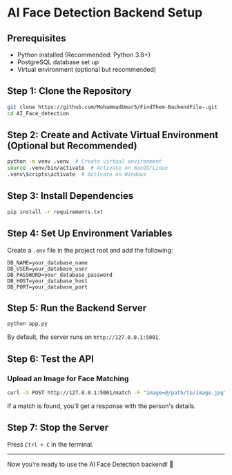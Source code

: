 # AI Face Detection Backend Setup

## Prerequisites
- Python installed (Recommended: Python 3.8+)
- PostgreSQL database set up
- Virtual environment (optional but recommended)

## Step 1: Clone the Repository
```sh
git clone https://github.com/MohammadUmar5/FindThem-BackendFile-.git
cd AI_Face_detection
```

## Step 2: Create and Activate Virtual Environment (Optional but Recommended)
```sh
python -m venv .venv  # Create virtual environment
source .venv/bin/activate  # Activate on macOS/Linux
.venv\Scripts\activate  # Activate on Windows
```

## Step 3: Install Dependencies
```sh
pip install -r requirements.txt
```

## Step 4: Set Up Environment Variables
Create a `.env` file in the project root and add the following:
```
DB_NAME=your_database_name
DB_USER=your_database_user
DB_PASSWORD=your_database_password
DB_HOST=your_database_host
DB_PORT=your_database_port
```

## Step 5: Run the Backend Server
```sh
python app.py
```
By default, the server runs on `http://127.0.0.1:5001`.

## Step 6: Test the API
### Upload an Image for Face Matching
```sh
curl -X POST http://127.0.0.1:5001/match -F "image=@/path/to/image.jpg"
```
If a match is found, you’ll get a response with the person's details.

## Step 7: Stop the Server
Press `Ctrl + C` in the terminal.

---
Now you’re ready to use the AI Face Detection backend! 🚀

